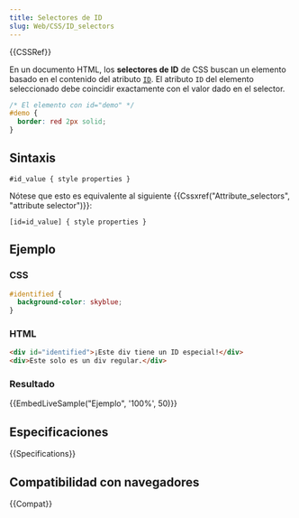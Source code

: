```yaml
---
title: Selectores de ID
slug: Web/CSS/ID_selectors
---
```


{{CSSRef}}

En un documento HTML, los **selectores de ID** de CSS buscan un elemento basado en el contenido del atributo [`ID`](/es/docs/Web/HTML/Global_attributes#ID). El atributo `ID` del elemento seleccionado debe coincidir exactamente con el valor dado en el selector.

```css
/* El elemento con id="demo" */
#demo {
  border: red 2px solid;
}
```

## Sintaxis

```
#id_value { style properties }
```

Nótese que esto es equivalente al siguiente {{Cssxref("Attribute_selectors", "attribute selector")}}:

```
[id=id_value] { style properties }
```

## Ejemplo

### CSS

```css
#identified {
  background-color: skyblue;
}
```

### HTML

```html
<div id="identified">¡Este div tiene un ID especial!</div>
<div>Este solo es un div regular.</div>
```

### Resultado

{{EmbedLiveSample("Ejemplo", '100%', 50)}}

## Especificaciones

{{Specifications}}

## Compatibilidad con navegadores

{{Compat}}
